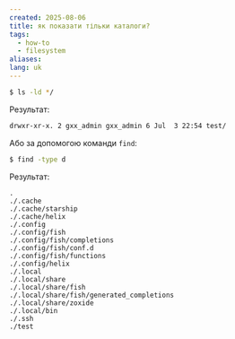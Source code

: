 ```yaml
---
created: 2025-08-06
title: як показати тільки каталоги?
tags:
  - how-to
  - filesystem
aliases: 
lang: uk
---
```


```bash
$ ls -ld */
```

Результат:

```bash
drwxr-xr-x. 2 gxx_admin gxx_admin 6 Jul  3 22:54 test/
```

Або за допомогою команди `find`:

```bash
$ find -type d
```

Результат: 

```
.
./.cache
./.cache/starship
./.cache/helix
./.config
./.config/fish
./.config/fish/completions
./.config/fish/conf.d
./.config/fish/functions
./.config/helix
./.local
./.local/share
./.local/share/fish
./.local/share/fish/generated_completions
./.local/share/zoxide
./.local/bin
./.ssh
./test
```
